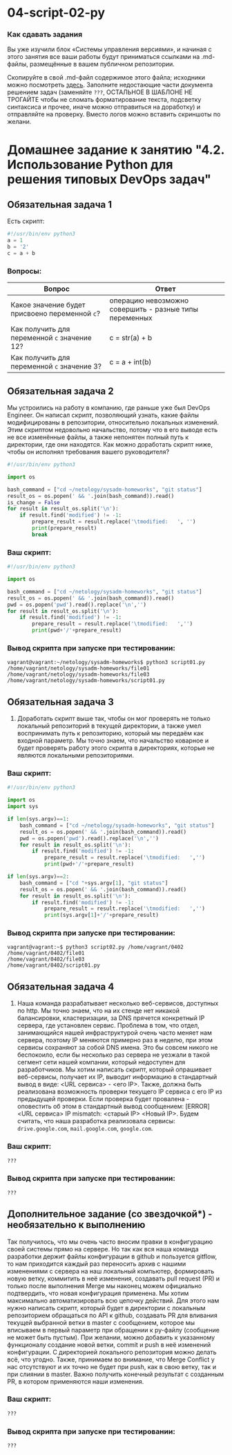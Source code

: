 # 04-script-02-py
### Как сдавать задания

Вы уже изучили блок «Системы управления версиями», и начиная с этого занятия все ваши работы будут приниматься ссылками на .md-файлы, размещённые в вашем публичном репозитории.

Скопируйте в свой .md-файл содержимое этого файла; исходники можно посмотреть [здесь](https://raw.githubusercontent.com/netology-code/sysadm-homeworks/devsys10/04-script-02-py/README.md). Заполните недостающие части документа решением задач (заменяйте `???`, ОСТАЛЬНОЕ В ШАБЛОНЕ НЕ ТРОГАЙТЕ чтобы не сломать форматирование текста, подсветку синтаксиса и прочее, иначе можно отправиться на доработку) и отправляйте на проверку. Вместо логов можно вставить скриншоты по желани.

# Домашнее задание к занятию "4.2. Использование Python для решения типовых DevOps задач"

## Обязательная задача 1

Есть скрипт:
```python
#!/usr/bin/env python3
a = 1
b = '2'
c = a + b
```

### Вопросы:
| Вопрос  | Ответ |
| ------------- | ------------- |
| Какое значение будет присвоено переменной `c`?  | операцию невозможно совершить - разные типы переменных  |
| Как получить для переменной `c` значение 12?  | c = str(a) + b  |
| Как получить для переменной `c` значение 3?  | c = a + int(b)  |

## Обязательная задача 2
Мы устроились на работу в компанию, где раньше уже был DevOps Engineer. Он написал скрипт, позволяющий узнать, какие файлы модифицированы в репозитории, относительно локальных изменений. Этим скриптом недовольно начальство, потому что в его выводе есть не все изменённые файлы, а также непонятен полный путь к директории, где они находятся. Как можно доработать скрипт ниже, чтобы он исполнял требования вашего руководителя?

```python
#!/usr/bin/env python3

import os

bash_command = ["cd ~/netology/sysadm-homeworks", "git status"]
result_os = os.popen(' && '.join(bash_command)).read()
is_change = False
for result in result_os.split('\n'):
    if result.find('modified') != -1:
        prepare_result = result.replace('\tmodified:   ', '')
        print(prepare_result)
        break
```

### Ваш скрипт:
```python
#!/usr/bin/env python3

import os

bash_command = ["cd ~/netology/sysadm-homeworks", "git status"]
result_os = os.popen(' && '.join(bash_command)).read()
pwd = os.popen('pwd').read().replace('\n','')
for result in result_os.split('\n'):
    if result.find('modified') != -1:
        prepare_result = result.replace('\tmodified:   ','')
        print(pwd+'/'+prepare_result)
```

### Вывод скрипта при запуске при тестировании:
```
vagrant@vagrant:~/netology/sysadm-homeworks$ python3 script01.py
/home/vagrant/netology/sysadm-homeworks/file01
/home/vagrant/netology/sysadm-homeworks/file03
/home/vagrant/netology/sysadm-homeworks/script01.py
```

## Обязательная задача 3
1. Доработать скрипт выше так, чтобы он мог проверять не только локальный репозиторий в текущей директории, а также умел воспринимать путь к репозиторию, который мы передаём как входной параметр. Мы точно знаем, что начальство коварное и будет проверять работу этого скрипта в директориях, которые не являются локальными репозиториями.

### Ваш скрипт:
```python
#!/usr/bin/env python3

import os
import sys

if len(sys.argv)==1:
    bash_command = ["cd ~/netology/sysadm-homeworks", "git status"]
    result_os = os.popen(' && '.join(bash_command)).read()
    pwd = os.popen('pwd').read().replace('\n','')
    for result in result_os.split('\n'):
        if result.find('modified') != -1:
            prepare_result = result.replace('\tmodified:   ','')
            print(pwd+'/'+prepare_result)

if len(sys.argv)==2:
    bash_command = ["cd "+sys.argv[1], "git status"]
    result_os = os.popen(' && '.join(bash_command)).read()
    for result in result_os.split('\n'):
        if result.find('modified') != -1:
            prepare_result = result.replace('\tmodified:   ','')
            print(sys.argv[1]+'/'+prepare_result)
```

### Вывод скрипта при запуске при тестировании:
```
vagrant@vagrant:~$ python3 script02.py /home/vagrant/0402
/home/vagrant/0402/file01
/home/vagrant/0402/file03
/home/vagrant/0402/script01.py
```

## Обязательная задача 4
1. Наша команда разрабатывает несколько веб-сервисов, доступных по http. Мы точно знаем, что на их стенде нет никакой балансировки, кластеризации, за DNS прячется конкретный IP сервера, где установлен сервис. Проблема в том, что отдел, занимающийся нашей инфраструктурой очень часто меняет нам сервера, поэтому IP меняются примерно раз в неделю, при этом сервисы сохраняют за собой DNS имена. Это бы совсем никого не беспокоило, если бы несколько раз сервера не уезжали в такой сегмент сети нашей компании, который недоступен для разработчиков. Мы хотим написать скрипт, который опрашивает веб-сервисы, получает их IP, выводит информацию в стандартный вывод в виде: <URL сервиса> - <его IP>. Также, должна быть реализована возможность проверки текущего IP сервиса c его IP из предыдущей проверки. Если проверка будет провалена - оповестить об этом в стандартный вывод сообщением: [ERROR] <URL сервиса> IP mismatch: <старый IP> <Новый IP>. Будем считать, что наша разработка реализовала сервисы: `drive.google.com`, `mail.google.com`, `google.com`.

### Ваш скрипт:
```python
???
```

### Вывод скрипта при запуске при тестировании:
```
???
```

## Дополнительное задание (со звездочкой*) - необязательно к выполнению

Так получилось, что мы очень часто вносим правки в конфигурацию своей системы прямо на сервере. Но так как вся наша команда разработки держит файлы конфигурации в github и пользуется gitflow, то нам приходится каждый раз переносить архив с нашими изменениями с сервера на наш локальный компьютер, формировать новую ветку, коммитить в неё изменения, создавать pull request (PR) и только после выполнения Merge мы наконец можем официально подтвердить, что новая конфигурация применена. Мы хотим максимально автоматизировать всю цепочку действий. Для этого нам нужно написать скрипт, который будет в директории с локальным репозиторием обращаться по API к github, создавать PR для вливания текущей выбранной ветки в master с сообщением, которое мы вписываем в первый параметр при обращении к py-файлу (сообщение не может быть пустым). При желании, можно добавить к указанному функционалу создание новой ветки, commit и push в неё изменений конфигурации. С директорией локального репозитория можно делать всё, что угодно. Также, принимаем во внимание, что Merge Conflict у нас отсутствуют и их точно не будет при push, как в свою ветку, так и при слиянии в master. Важно получить конечный результат с созданным PR, в котором применяются наши изменения. 

### Ваш скрипт:
```python
???
```

### Вывод скрипта при запуске при тестировании:
```
???
```
